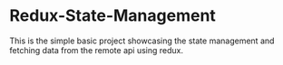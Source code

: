 # Redux-State-Management

This is the simple basic project showcasing the state management and fetching data from the remote api using redux.
